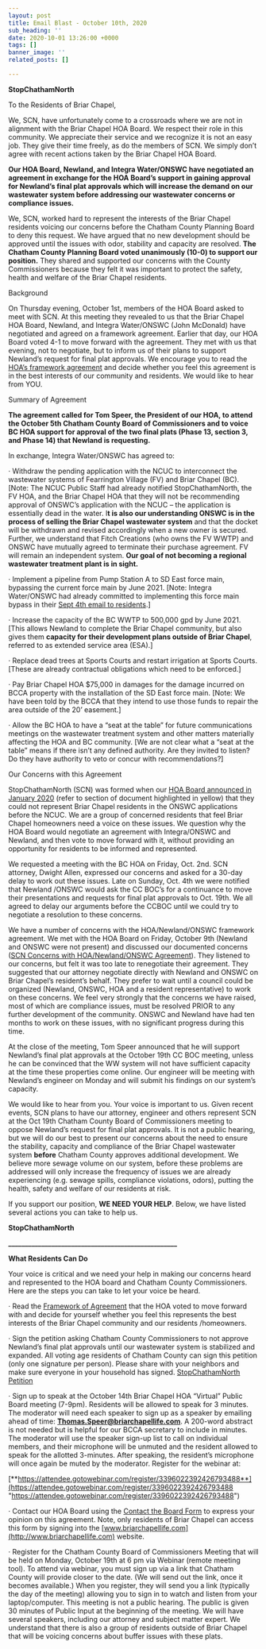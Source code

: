 ```yaml
---
layout: post
title: Email Blast - October 10th, 2020
sub_heading: ''
date: 2020-10-01 13:26:00 +0000
tags: []
banner_image: ''
related_posts: []

---
```

**StopChathamNorth**

To the Residents of Briar Chapel,

We, SCN, have unfortunately come to a crossroads where we are not in alignment with the Briar Chapel HOA Board. We respect their role in this community. We appreciate their service and we recognize it is not an easy job. They give their time freely, as do the members of SCN. We simply don’t agree with recent actions taken by the Briar Chapel HOA Board.

**Our HOA Board, Newland, and Integra Water/ONSWC have negotiated an agreement in exchange for the HOA Board’s support in gaining approval for Newland’s final plat approvals which will increase the demand on our wastewater system before addressing our wastewater concerns or compliance issues.**

We, SCN, worked hard to represent the interests of the Briar Chapel residents voicing our concerns before the Chatham County Planning Board to deny this request. We have argued that no new development should be approved until the issues with odor, stability and capacity are resolved. **The Chatham County Planning Board voted unanimously (10-0) to support our position.** They shared and supported our concerns with the County Commissioners because they felt it was important to protect the safety, health and welfare of the Briar Chapel residents.

Background

On Thursday evening, October 1st, members of the HOA Board asked to meet with SCN. At this meeting they revealed to us that the Briar Chapel HOA Board, Newland, and Integra Water/ONSWC (John McDonald) have negotiated and agreed on a framework agreement. Earlier that day, our HOA Board voted 4-1 to move forward with the agreement. They met with us that evening, not to negotiate, but to inform us of their plans to support Newland’s request for final plat approvals. We encourage you to read the [HOA’s framework agreement](https://drive.google.com/file/d/1UJFNsDCW04nhFaGHk9HX3kRNFgj0DJAG/view?usp=sharing) and decide whether you feel this agreement is in the best interests of our community and residents. We would like to hear from YOU.

Summary of Agreement

**The agreement called for Tom Speer, the President of our HOA, to attend the October 5th Chatham County Board of Commissioners and to voice BC HOA support for approval of the two final plats (Phase 13, section 3, and Phase 14) that Newland is requesting.**

In exchange, Integra Water/ONSWC has agreed to:

· Withdraw the pending application with the NCUC to interconnect the wastewater systems of Fearrington Village (FV) and Briar Chapel (BC). \[Note: The NCUC Public Staff had already notified StopChathamNorth, the FV HOA, and the Briar Chapel HOA that they will not be recommending approval of ONSWC’s application with the NCUC – the application is essentially dead in the water. I**t is also our understanding ONSWC is in the process of selling the Briar Chapel wastewater system** and that the docket will be withdrawn and revised accordingly when a new owner is secured. Further, we understand that Fitch Creations (who owns the FV WWTP) and ONSWC have mutually agreed to terminate their purchase agreement. FV will remain an independent system. **Our goal of not becoming a regional wastewater treatment plant is in sight.**

· Implement a pipeline from Pump Station A to SD East force main, bypassing the current force main by June 2021. \[Note: Integra Water/ONSWC had already committed to implementing this force main bypass in their [Sept 4th email to residents](https://drive.google.com/file/d/158zG5t5wQDy5iR7yZv7vNqMzorhcs-1E/view?usp=sharing).\]

· Increase the capacity of the BC WWTP to 500,000 gpd by June 2021. \[This allows Newland to complete the Briar Chapel community, but also gives them **capacity for their development plans outside of Briar Chapel**, referred to as extended service area (ESA).\]

· Replace dead trees at Sports Courts and restart irrigation at Sports Courts. \[These are already contractual obligations which need to be enforced.\]

· Pay Briar Chapel HOA $75,000 in damages for the damage incurred on BCCA property with the installation of the SD East force main. \[Note: We have been told by the BCCA that they intend to use those funds to repair the area outside of the 20’ easement.\]

· Allow the BC HOA to have a “seat at the table” for future communications meetings on the wastewater treatment system and other matters materially affecting the HOA and BC community. \[We are not clear what a “seat at the table” means if there isn’t any defined authority. Are they invited to listen? Do they have authority to veto or concur with recommendations?\]

Our Concerns with this Agreement

StopChathamNorth (SCN) was formed when our [HOA Board announced in January 2020](https://drive.google.com/file/d/1RWKKMSpyAQrTn2HhIcNW4OqdWx1fOW8l/view?usp=sharing) (refer to section of document highlighted in yellow) that they could not represent Briar Chapel residents in the ONSWC applications before the NCUC. We are a group of concerned residents that feel Briar Chapel homeowners need a voice on these issues. We question why the HOA Board would negotiate an agreement with Integra/ONSWC and Newland, and then vote to move forward with it, without providing an opportunity for residents to be informed and represented.

We requested a meeting with the BC HOA on Friday, Oct. 2nd. SCN attorney, Dwight Allen, expressed our concerns and asked for a 30-day delay to work out these issues. Late on Sunday, Oct. 4th we were notified that Newland /ONSWC would ask the CC BOC’s for a continuance to move their presentations and requests for final plat approvals to Oct. 19th. We all agreed to delay our arguments before the CCBOC until we could try to negotiate a resolution to these concerns.

We have a number of concerns with the HOA/Newland/ONSWC framework agreement. We met with the HOA Board on Friday, October 9th (Newland and ONSWC were not present) and discussed our documented concerns ([SCN Concerns with HOA/Newland/ONSWC Agreement](https://drive.google.com/file/d/1IHZAGfRlqtDXkXGwTtZVRwy-58VXyySH/view?usp=sharing)). They listened to our concerns, but felt it was too late to renegotiate their agreement. They suggested that our attorney negotiate directly with Newland and ONSWC on Briar Chapel’s resident’s behalf. They prefer to wait until a council could be organized (Newland, ONSWC, HOA and a resident representative) to work on these concerns. We feel very strongly that the concerns we have raised, most of which are compliance issues, must be resolved PRIOR to any further development of the community. ONSWC and Newland have had ten months to work on these issues, with no significant progress during this time.

At the close of the meeting, Tom Speer announced that he will support Newland’s final plat approvals at the October 19th CC BOC meeting, unless he can be convinced that the WW system will not have sufficient capacity at the time these properties come online. Our engineer will be meeting with Newland’s engineer on Monday and will submit his findings on our system’s capacity.

We would like to hear from you. Your voice is important to us. Given recent events, SCN plans to have our attorney, engineer and others represent SCN at the Oct 19th Chatham County Board of Commissioners meeting to oppose Newland’s request for final plat approvals. It is not a public hearing, but we will do our best to present our concerns about the need to ensure the stability, capacity and compliance of the Briar Chapel wastewater system **before** Chatham County approves additional development. We believe more sewage volume on our system, before these problems are addressed will only increase the frequency of issues we are already experiencing (e.g. sewage spills, compliance violations, odors), putting the health, safety and welfare of our residents at risk.

If you support our position, **WE NEED YOUR HELP**. Below, we have listed several actions you can take to help us.

**StopChathamNorth**

**___________________________________________________**

**What Residents Can Do**

Your voice is critical and we need your help in making our concerns heard and represented to the HOA board and Chatham County Commissioners. Here are the steps you can take to let your voice be heard.

· Read the [Framework of Agreement](https://drive.google.com/file/d/1UJFNsDCW04nhFaGHk9HX3kRNFgj0DJAG/view?usp=sharing) that the HOA voted to move forward with and decide for yourself whether you feel this represents the best interests of the Briar Chapel community and our residents /homeowners.

· Sign the petition asking Chatham County Commissioners to not approve Newland’s final plat approvals until our wastewater system is stabilized and expanded. All voting age residents of Chatham County can sign this petition (only one signature per person). Please share with your neighbors and make sure everyone in your household has signed. [StopChathamNorth Petition](https://us4.list-manage.com/survey?u=8d47572e71610de795c4b8505&id=a5d9c1039a&attribution=false)

· Sign up to speak at the October 14th Briar Chapel HOA “Virtual” Public Board meeting (7-9pm). Residents will be allowed to speak for 3 minutes. The moderator will need each speaker to sign up as a speaker by emailing ahead of time: [**Thomas.Speer@briarchapellife.com**](mailto:Thomas.Speer@briarchapellife.com). A 200-word abstract is not needed but is helpful for our BCCA secretary to include in minutes. The moderator will use the speaker sign-up list to call on individual members, and their microphone will be unmuted and the resident allowed to speak for the allotted 3-minutes. After speaking, the resident’s microphone will once again be muted by the moderator. Register for the webinar at:

[**https://attendee.gotowebinar.com/register/3396022392426793488**](https://attendee.gotowebinar.com/register/3396022392426793488 "https://attendee.gotowebinar.com/register/3396022392426793488")

· Contact our HOA Board using the [Contact the Board Form](https://www.briarchapellife.com/Form/44435\~279476/Contact-the-Board) to express your opinion on this agreement. Note, only residents of Briar Chapel can access this form by signing into the [www.briarchapellife.com](http://www.briarchapellife.com) website.

· Register for the Chatham County Board of Commissioners Meeting that will be held on Monday, October 19th at 6 pm via Webinar (remote meeting tool). To attend via webinar, you must sign up via a link that Chatham County will provide closer to the date. (We will send out the link, once it becomes available.) When you register, they will send you a link (typically the day of the meeting) allowing you to sign in to watch and listen from your laptop/computer. This meeting is not a public hearing. The public is given 30 minutes of Public Input at the beginning of the meeting. We will have several speakers, including our attorney and subject matter expert. We understand that there is also a group of residents outside of Briar Chapel that will be voicing concerns about buffer issues with these plats.